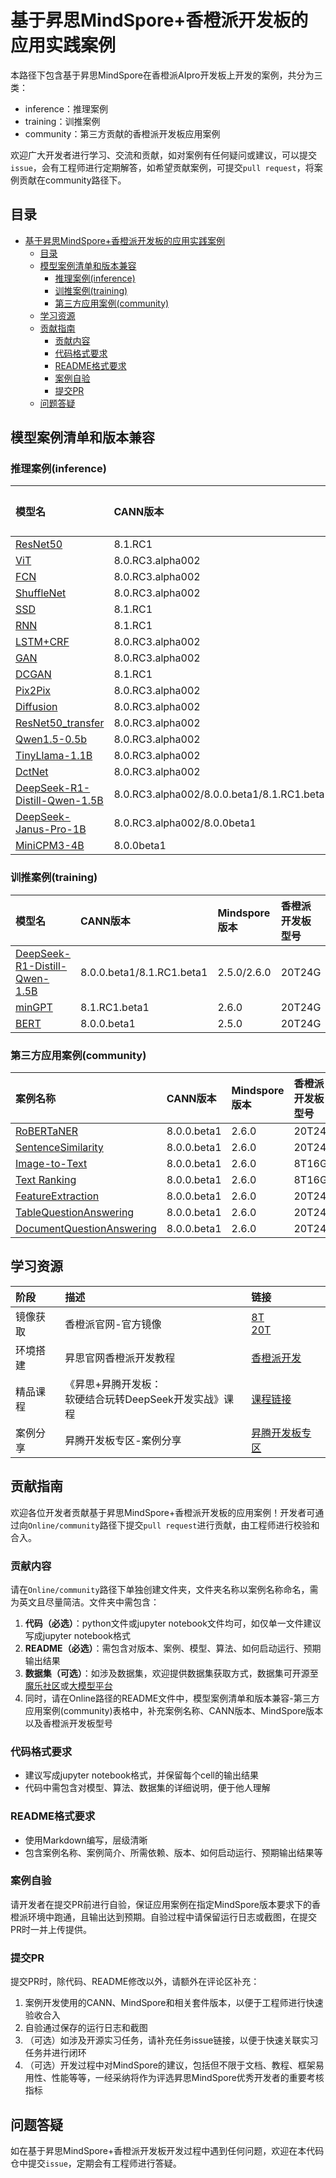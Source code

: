 # 基于昇思MindSpore+香橙派开发板的应用实践案例

本路径下包含基于昇思MindSpore在香橙派AIpro开发板上开发的案例，共分为三类：

- inference：推理案例
- training：训推案例
- community：第三方贡献的香橙派开发板应用案例

欢迎广大开发者进行学习、交流和贡献，如对案例有任何疑问或建议，可以提交`issue`，会有工程师进行定期解答，如希望贡献案例，可提交`pull request`，将案例贡献在community路径下。

## 目录
- [基于昇思MindSpore+香橙派开发板的应用实践案例](#基于昇思mindspore香橙派开发板的应用实践案例)
  - [目录](#目录)
  - [模型案例清单和版本兼容](#模型案例清单和版本兼容)
    - [推理案例(inference)](#推理案例inference)
    - [训推案例(training)](#训推案例training)
    - [第三方应用案例(community)](#第三方应用案例community)
  - [学习资源](#学习资源)
  - [贡献指南](#贡献指南)
    - [贡献内容](#贡献内容)
    - [代码格式要求](#代码格式要求)
    - [README格式要求](#readme格式要求)
    - [案例自验](#案例自验)
    - [提交PR](#提交pr)
  - [问题答疑](#问题答疑)

## 模型案例清单和版本兼容

### 推理案例(inference)

| 模型名                                                       | CANN版本                                   | Mindspore版本      | 香橙派开发板型号 |
| :----------------------------------------------------------- | :----------------------------------------- | :----------------- | :--------------- |
| [ResNet50](https://github.com/mindspore-courses/orange-pi-mindspore/tree/master/Online/inference/02-ResNet50) | 8.1.RC1                                    | 2.6.0              | 8T8G             |
| [ViT](https://github.com/mindspore-courses/orange-pi-mindspore/tree/master/Online/inference/03-ViT) | 8.0.RC3.alpha002                           | 2.4.10             | 8T16G            |
| [FCN](https://github.com/mindspore-courses/orange-pi-mindspore/tree/master/Online/inference/04-FCN) | 8.0.RC3.alpha002                           | 2.4.10             | 8T16G            |
| [ShuffleNet](https://github.com/mindspore-courses/orange-pi-mindspore/tree/master/Online/inference/05-ShuffleNet) | 8.0.RC3.alpha002                           | 2.4.10             | 8T16G            |
| [SSD](https://github.com/mindspore-courses/orange-pi-mindspore/tree/master/Online/inference/06-SSD) | 8.1.RC1                                    | 2.6.0              | 8T8G             |
| [RNN](https://github.com/mindspore-courses/orange-pi-mindspore/tree/master/Online/inference/07-RNN) | 8.1.RC1                                    | 2.6.0              | 8T8G             |
| [LSTM+CRF](https://github.com/mindspore-courses/orange-pi-mindspore/tree/master/Online/inference/08-LSTM%2BCRF) | 8.0.RC3.alpha002                           | 2.4.10             | 8T16G            |
| [GAN](https://github.com/mindspore-courses/orange-pi-mindspore/tree/master/Online/inference/09-GAN) | 8.0.RC3.alpha002                           | 2.4.10             | 8T16G            |
| [DCGAN](https://github.com/mindspore-courses/orange-pi-mindspore/tree/master/Online/inference/10-DCGAN) | 8.1.RC1                                    | 2.6.0              | 8T8G             |
| [Pix2Pix](https://github.com/mindspore-courses/orange-pi-mindspore/tree/master/Online/inference/11-Pix2Pix) | 8.0.RC3.alpha002                           | 2.4.10             | 8T16G            |
| [Diffusion](https://github.com/mindspore-courses/orange-pi-mindspore/tree/master/Online/inference/12-Diffusion) | 8.0.RC3.alpha002                           | 2.4.10             | 8T16G            |
| [ResNet50_transfer](https://github.com/mindspore-courses/orange-pi-mindspore/tree/master/Online/inference/13-ResNet50_transfer) | 8.0.RC3.alpha002                           | 2.4.10             | 8T16G            |
| [Qwen1.5-0.5b](https://github.com/mindspore-courses/orange-pi-mindspore/tree/master/Online/inference/14-qwen1.5-0.5b) | 8.0.RC3.alpha002                           | 2.4.10             | 8T16G            |
| [TinyLlama-1.1B](https://github.com/mindspore-courses/orange-pi-mindspore/tree/master/Online/inference/15-tinyllama) | 8.0.RC3.alpha002                           | 2.4.10             | 8T16G            |
| [DctNet](https://github.com/mindspore-courses/orange-pi-mindspore/tree/master/Online/inference/16-DctNet) | 8.0.RC3.alpha002                           | 2.4.10             | 8T16G            |
| [DeepSeek-R1-Distill-Qwen-1.5B](https://github.com/mindspore-courses/orange-pi-mindspore/tree/master/Online/inference/17-DeepSeek-R1-Distill-Qwen-1.5B) | 8.0.RC3.alpha002/8.0.0.beta1/8.1.RC1.beta1 | 2.4.10/2.5.0/2.6.0 | 20T24G           |
| [DeepSeek-Janus-Pro-1B](https://github.com/mindspore-courses/orange-pi-mindspore/tree/master/Online/inference/18-DeepSeek-Janus-Pro-1B) | 8.0.RC3.alpha002/8.0.0beta1                | 2.4.10/2.5.0       | 20T24G           |
| [MiniCPM3-4B](https://github.com/mindspore-courses/orange-pi-mindspore/tree/master/Online/inference/19-MiniCPM3) | 8.0.0beta1                                 | 2.5.0              | 20T24G           |

### 训推案例(training)

| 模型名                                                       | CANN版本                  | Mindspore版本 | 香橙派开发板型号 |
| :----------------------------------------------------------- | :------------------------ | :------------ | :--------------- |
| [DeepSeek-R1-Distill-Qwen-1.5B](https://github.com/mindspore-courses/orange-pi-mindspore/tree/master/Online/training/01-DeepSeek-R1-Distill-Qwen-1.5B) | 8.0.0.beta1/8.1.RC1.beta1 | 2.5.0/2.6.0   | 20T24G           |
| [minGPT](https://github.com/mindspore-courses/orange-pi-mindspore/tree/master/Online/training/02-minGPT) | 8.1.RC1.beta1             | 2.6.0         | 20T24G           |
| [BERT](https://github.com/mindspore-courses/orange-pi-mindspore/tree/master/Online/training/03-BERT) | 8.0.0.beta1               | 2.5.0         | 20T24G           |

### 第三方应用案例(community)

| 案例名称                                                     | CANN版本    | Mindspore版本 | 香橙派开发板型号 |
| :----------------------------------------------------------- | :---------- | :------------ | :--------------- |
| [RoBERTaNER](https://github.com/mindspore-courses/orange-pi-mindspore/tree/master/Online/community/RoBERTaNER) | 8.0.0.beta1 | 2.6.0         | 20T24G           |
| [SentenceSimilarity](https://github.com/mindspore-courses/orange-pi-mindspore/tree/master/Online/community/SentenceSimilarity) | 8.0.0.beta1 | 2.6.0         | 20T24G           |
| [Image-to-Text](https://github.com/mindspore-courses/orange-pi-mindspore/tree/master/Online/community/06-Image-to-Text) | 8.0.0.beta1 | 2.6.0         | 8T16G            |
| [Text Ranking](https://github.com/mindspore-courses/orange-pi-mindspore/tree/master/Online/community/18-Text-Ranking) | 8.0.0.beta1 | 2.6.0         | 8T16G            |
| [FeatureExtraction](https://github.com/mindspore-courses/orange-pi-mindspore/tree/master/Online/community/FeatureExtraction) | 8.0.0.beta1 | 2.6.0         | 20T24G           |
| [TableQuestionAnswering](https://github.com/mindspore-courses/orange-pi-mindspore/tree/master/Online/community/TableQuestionAnswering) | 8.0.0.beta1 | 2.6.0         | 20T24G           |
| [DocumentQuestionAnswering](https://github.com/mindspore-courses/orange-pi-mindspore/tree/master/Online/community/DocumentQuestionAnswering) | 8.0.0.beta1 | 2.6.0         | 20T24G           |

## 学习资源

| 阶段     | 描述                                                        | 链接                                                         |
| :------- | :---------------------------------------------------------- | :----------------------------------------------------------- |
| 镜像获取 | 香橙派官网-官方镜像                                         | [8T](http://www.orangepi.cn/html/hardWare/computerAndMicrocontrollers/service-and-support/Orange-Pi-AIpro.html)</br>[20T](http://www.orangepi.cn/html/hardWare/computerAndMicrocontrollers/details/Orange-Pi-AIpro(20T).html) |
| 环境搭建 | 昇思官网香橙派开发教程                                      | [香橙派开发](https://www.mindspore.cn/tutorials/zh-CN/r2.6.0/orange_pi/overview.html) |
| 精品课程 | 《昇思+昇腾开发板：</br> 软硬结合玩转DeepSeek开发实战》课程 | [课程链接](https://www.hiascend.com/developer/courses/detail/1925362775376744449) |
| 案例分享 | 昇腾开发板专区-案例分享                                     | [昇腾开发板专区](https://www.hiascend.com/developer/devboard) |

## 贡献指南

欢迎各位开发者贡献基于昇思MindSpore+香橙派开发板的应用案例！开发者可通过向`Online/community`路径下提交`pull request`进行贡献，由工程师进行校验和合入。

### 贡献内容

请在`Online/community`路径下单独创建文件夹，文件夹名称以案例名称命名，需为英文且尽量简洁。文件夹中需包含：

1. **代码（必选）**：python文件或jupyter notebook文件均可，如仅单一文件建议写成jupyter notebook格式
2. **README（必选）**：需包含对版本、案例、模型、算法、如何启动运行、预期输出结果
3. **数据集（可选）**：如涉及数据集，欢迎提供数据集获取方式，数据集可开源至[魔乐社区](https://modelers.cn/)或[大模型平台](https://xihe.mindspore.cn/)
4. 同时，请在Online路径的README文件中，模型案例清单和版本兼容-第三方应用案例(community)表格中，补充案例名称、CANN版本、MindSpore版本以及香橙派开发板型号

### 代码格式要求

- 建议写成jupyter notebook格式，并保留每个cell的输出结果
- 代码中需包含对模型、算法、数据集的详细说明，便于他人理解

### README格式要求

- 使用Markdown编写，层级清晰
- 包含案例名称、案例简介、所需依赖、版本、如何启动运行、预期输出结果等

### 案例自验

请开发者在提交PR前进行自验，保证应用案例在指定MindSpore版本要求下的香橙派环境中跑通，且输出达到预期。自验过程中请保留运行日志或截图，在提交PR时一并上传提供。

### 提交PR

提交PR时，除代码、README修改以外，请额外在评论区补充：
1. 案例开发使用的CANN、MindSpore和相关套件版本，以便于工程师进行快速验收合入
2. 自验通过保存的运行日志和截图
3. （可选）如涉及开源实习任务，请补充任务issue链接，以便于快速关联实习任务并进行闭环
4. （可选）开发过程中对MindSpore的建议，包括但不限于文档、教程、框架易用性、性能等等，一经采纳将作为评选昇思MindSpore优秀开发者的重要考核指标


## 问题答疑

如在基于昇思MindSpore+香橙派开发板开发过程中遇到任何问题，欢迎在本代码仓中提交`issue`，定期会有工程师进行答疑。
